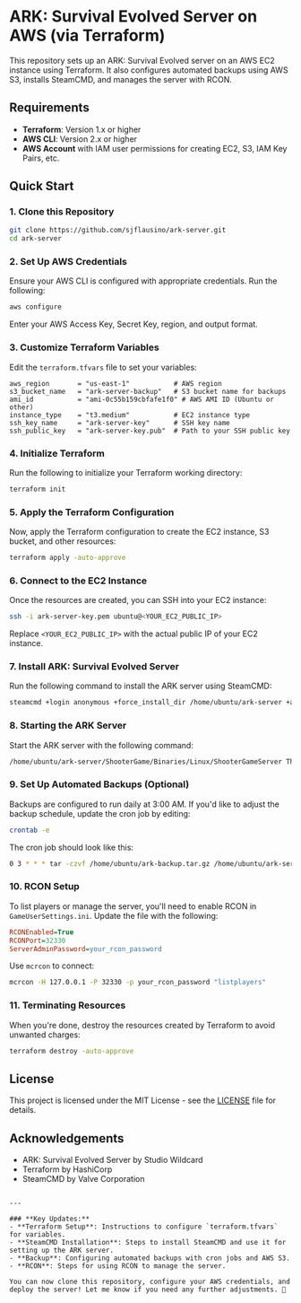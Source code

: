 # ARK: Survival Evolved Server on AWS (via Terraform)

This repository sets up an ARK: Survival Evolved server on an AWS EC2 instance using Terraform. It also configures automated backups using AWS S3, installs SteamCMD, and manages the server with RCON.

## Requirements

- **Terraform**: Version 1.x or higher
- **AWS CLI**: Version 2.x or higher
- **AWS Account** with IAM user permissions for creating EC2, S3, IAM Key Pairs, etc.

## Quick Start

### 1. Clone this Repository

```bash
git clone https://github.com/sjflausino/ark-server.git
cd ark-server
```

### 2. Set Up AWS Credentials

Ensure your AWS CLI is configured with appropriate credentials. Run the following:

```bash
aws configure
```

Enter your AWS Access Key, Secret Key, region, and output format.

### 3. Customize Terraform Variables

Edit the `terraform.tfvars` file to set your variables:

```hcl
aws_region       = "us-east-1"           # AWS region
s3_bucket_name   = "ark-server-backup"   # S3 bucket name for backups
ami_id           = "ami-0c55b159cbfafe1f0" # AWS AMI ID (Ubuntu or other)
instance_type    = "t3.medium"           # EC2 instance type
ssh_key_name     = "ark-server-key"      # SSH key name
ssh_public_key   = "ark-server-key.pub"  # Path to your SSH public key
```

### 4. Initialize Terraform

Run the following to initialize your Terraform working directory:

```bash
terraform init
```

### 5. Apply the Terraform Configuration

Now, apply the Terraform configuration to create the EC2 instance, S3 bucket, and other resources:

```bash
terraform apply -auto-approve
```

### 6. Connect to the EC2 Instance

Once the resources are created, you can SSH into your EC2 instance:

```bash
ssh -i ark-server-key.pem ubuntu@<YOUR_EC2_PUBLIC_IP>
```

Replace `<YOUR_EC2_PUBLIC_IP>` with the actual public IP of your EC2 instance.

### 7. Install ARK: Survival Evolved Server

Run the following command to install the ARK server using SteamCMD:

```bash
steamcmd +login anonymous +force_install_dir /home/ubuntu/ark-server +app_update 376030 validate +quit
```

### 8. Starting the ARK Server

Start the ARK server with the following command:

```bash
/home/ubuntu/ark-server/ShooterGame/Binaries/Linux/ShooterGameServer TheIsland?listen -server -log &
```

### 9. Set Up Automated Backups (Optional)

Backups are configured to run daily at 3:00 AM. If you'd like to adjust the backup schedule, update the cron job by editing:

```bash
crontab -e
```

The cron job should look like this:

```bash
0 3 * * * tar -czvf /home/ubuntu/ark-backup.tar.gz /home/ubuntu/ark-server && aws s3 cp /home/ubuntu/ark-backup.tar.gz s3://${var.s3_bucket_name}/
```

### 10. RCON Setup

To list players or manage the server, you'll need to enable RCON in `GameUserSettings.ini`. Update the file with the following:

```ini
RCONEnabled=True
RCONPort=32330
ServerAdminPassword=your_rcon_password
```

Use `mcrcon` to connect:

```bash
mcrcon -H 127.0.0.1 -P 32330 -p your_rcon_password "listplayers"
```

### 11. Terminating Resources

When you're done, destroy the resources created by Terraform to avoid unwanted charges:

```bash
terraform destroy -auto-approve
```

## License

This project is licensed under the MIT License - see the [LICENSE](LICENSE) file for details.

## Acknowledgements

- ARK: Survival Evolved Server by Studio Wildcard
- Terraform by HashiCorp
- SteamCMD by Valve Corporation
```

---

### **Key Updates:**
- **Terraform Setup**: Instructions to configure `terraform.tfvars` for variables.
- **SteamCMD Installation**: Steps to install SteamCMD and use it for setting up the ARK server.
- **Backup**: Configuring automated backups with cron jobs and AWS S3.
- **RCON**: Steps for using RCON to manage the server.

You can now clone this repository, configure your AWS credentials, and deploy the server! Let me know if you need any further adjustments. 🚀